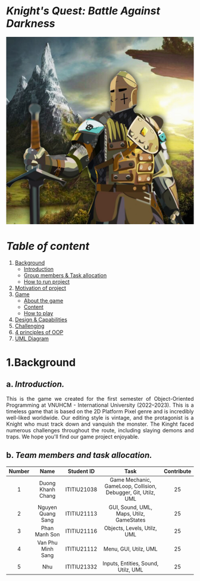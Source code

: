 # **_Knight's Quest: Battle Against Darkness_**
<p>
<div text-align="center">
<img src="res\report\postergame.png" alt="">
</div>
</p>

# **_Table of content_**
1. [Background](#Background)
   - [Introduction](#introduction)
   - [Group members & Task allocation](#Group_members&Task_allocation)
   - [How to run project](#how-to-run-project)
2. [Motivation of project](#Motivation_of_project)
3. [Game](#Game)
   - [About the game](#About-the-game)
   - [Content](#Content)
   - [How to play](#how-to-play)
4. [Design & Capabilities](#Design-&-Capabilities)
5. [Challenging](#Challenging)
6. [4 principles of OOP](#Related-to-the-4-principles-of-OOP)
7. [UML Diagram](#UML-Diagram)

# **1.Background**
## a. _Introduction._
<div style = "text-align: justify"><p>
This is the game we created for the first semester of Object-Oriented Programming at VNUHCM - International University (2022–2023). This is a timeless game that is based on the 2D Platform Pixel genre and is incredibly well-liked worldwide. Our editing style is vintage, and the protagonist is a Knight who must track down and vanquish the monster. The Kinght faced numerous challenges throughout the route, including slaying demons and traps. We hope you'll find our game project enjoyable.</p>
</div>

## b. _Team members and task allocation._
| Number |   Name   | Student ID | Task | Contribute|
| :----: | :------: | :--------: |:----------------------------------------------:|:------------:|
|   1    |   Duong Khanh Chang   |   ITITIU21038   |Game Mechanic, GameLoop, Collision, Debugger, Git, Utilz, UML   |      25      |
|   2    |   Nguyen Quang Sang   |   ITITIU21113   |  GUI, Sound, UML, Maps, Utilz, GameStates     |      25      |
|   3    |   Phan Manh Son    |   ITITIU21116   |Objects, Levels, Utilz, UML              |      25      |
|   4    |   Van Phu Minh Sang   |   ITITIU21112   |        Menu, GUI, Utilz, UML         |      25      |
|   5    |   Nhu   |   ITITIU21332   |        Inputs, Entities, Sound, Utilz, UML          |      25      |

